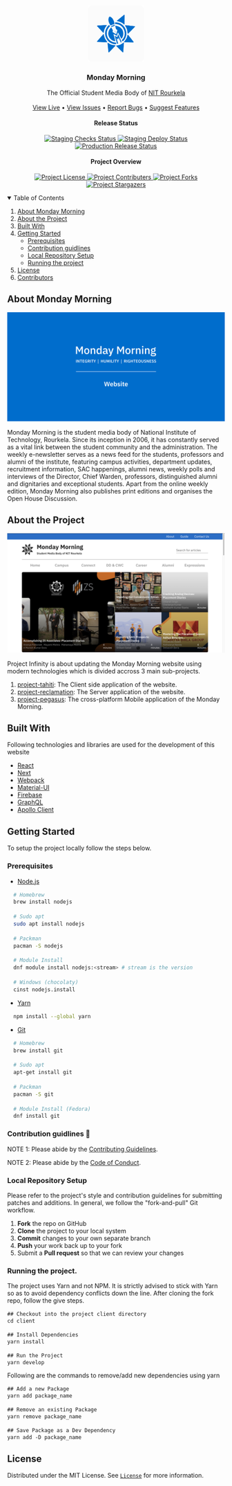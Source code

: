 <p align="center">
  <a href="https://github.com/Monday-Morning/project-tahiti">
    <img src="repoImages/logo.png" alt="Monday Morning Logo" width="130">
  </a>

  <h3 align="center">Monday Morning</h3>

  <p align="center">
    The Official Student Media Body of <a href="https://nitrkl.ac.in">NIT Rourkela</a>
    <br />
    <br />
		<a href="https://mondaymorning.nitrkl.ac.in">View Live</a>
    •
    <a href="https://github.com/Monday-Morning/project-tahiti/issues">View Issues</a>
    •
    <a href="https://github.com/Monday-Morning/project-tahiti/issues/new?assignees=&labels=bug&template=bug_report.md&title=bug%3A+">Report Bugs</a>
    •
    <a href="https://github.com/Monday-Morning/project-tahiti/issues/new?assignees=&labels=enhancement&template=feature_request.md&title=enhancement%3A+">Suggest Features</a>
  </p>
</p>

<p align="center">
	<h4 align="center">Release Status</h4>

  <p align="center">
		<a href="https://github.com/Monday-Morning/project-tahiti/actions/workflows/staging.yml">
			<img src="https://github.com/Monday-Morning/project-tahiti/actions/workflows/staging.yml/badge.svg" alt="Staging Checks Status">
		</a>
		<a href="https://project-tahiti-staging.herokuapp.com">
			<img src="https://heroku-badge.herokuapp.com/?app=project-tahiti-staging" alt="Staging Deploy Status">
		</a>
		<a href="https://github.com/Monday-Morning/project-tahiti/actions/workflows/production.yml">
			<img src="https://github.com/Monday-Morning/project-tahiti/actions/workflows/production.yml/badge.svg" alt="Production Release Status">
		</a>
	</p>
</p>

<p align="center">
	<h4 align="center">Project Overview</h4>

  <p align="center">
			<a href="https://github.com/Monday-Morning/project-tahiti/blob/main/LICENSE">
    		<img src="https://img.shields.io/github/license/Monday-Morning/project-tahiti?style=plastic" alt="Project License">
    	</a>
			<a href="https://github.com/Monday-Morning/project-tahiti/graphs/contributors">
    		<img src="https://img.shields.io/github/contributors/Monday-Morning/project-tahiti?style=plastic" alt="Project Contributers">
    	</a>
			<a href="https://github.com/Monday-Morning/project-tahiti/network/members">
    		<img src="https://img.shields.io/github/forks/Monday-Morning/project-tahiti?style=plastic" alt="Project Forks">
    	</a>
			<a href="https://github.com/Monday-Morning/project-tahiti/stargazers">
    		<img src="https://img.shields.io/github/stars/Monday-Morning/project-tahiti?style=plastic" alt="Project Stargazers">
    	</a>
	</p>

</p>

<!-- TABLE OF CONTENTS -->
<details open="open">
  <summary>Table of Contents</summary>
  <ol>
    <li><a href="#about-monday-morning">About Monday Morning</a></li>
    <li><a href="#about-the-project">About the Project</a></li>
    <li><a href="#built-with">Built With</a></li>
    <li>
      <a href="#getting-started">Getting Started</a>
      <ul>
        <li><a href="#prerequisites">Prerequisites</a></li>
        <li><a href="#contribution-guidlines">Contribution guidlines</a></li>
        <li><a href="#local-repository-setup">Local Repository Setup</a></li>
        <li><a href="#running-the-project">Running the project</a></li>
      </ul>
    </li>
    <li><a href="#license">License</a></li>
    <li><a href="#contributors">Contributors</a></li>
  </ol>
</details>

## About Monday Morning

[![Monday Morning][repo-cover]](https://mondaymonrning.nitrkl.ac.in)

Monday Morning is the student media body of National Institute of Technology, Rourkela. Since its inception in 2006, it has constantly served as a vital link between the student community and the administration. The weekly e-newsletter serves as a news feed for the students, professors and alumni of the institute, featuring campus activities, department updates, recruitment information, SAC happenings, alumni news, weekly polls and interviews of the Director, Chief Warden, professors, distinguished alumni and dignitaries and exceptional students. Apart from the online weekly edition, Monday Morning also publishes print editions and organises the Open House Discussion.

## About the Project

[![Monday Morning Home Screen][home-screen]](https://mondaymonrning.nitrkl.ac.in)

Project Infinity is about updating the Monday Morning website using modern technologies which is divided accross 3 main sub-projects.

1. [project-tahiti](https://github.com/Monday-Morning/project-tahiti): The Client side application of the website.
1. [project-reclamation](https://github.com/Monday-Morning/project-reclamation): The Server application of the website.
1. [project-pegasus](https://github.com/Monday-Morning/project-pegasus): The cross-platform Mobile application of the Monday Morning.

## Built With

Following technologies and libraries are used for the development of this website

- [React](https://reactjs.org/)
- [Next](https://nextjs.org/)
- [Webpack](https://webpack.js.org/)
- [Material-UI](https://material-ui.com/)
- [Firebase](https://firebase.google.com/)
- [GraphQL](https://graphql.org/)
- [Apollo Client](https://www.apollographql.com/docs/react/)

## Getting Started

To setup the project locally follow the steps below.

### Prerequisites

- [Node.js](https://nodejs.org/en/download/)

```sh
  # Homebrew
  brew install nodejs

  # Sudo apt
  sudo apt install nodejs

  # Packman
  pacman -S nodejs

  # Module Install
  dnf module install nodejs:<stream> # stream is the version

  # Windows (chocolaty)
  cinst nodejs.install

```

- [Yarn](https://classic.yarnpkg.com/en/docs/install/)

```sh
  npm install --global yarn
```

- [Git](https://git-scm.com/downloads)

```sh
  # Homebrew
  brew install git

  # Sudo apt
  apt-get install git

  # Packman
  pacman -S git

  # Module Install (Fedora)
  dnf install git

```

### Contribution guidlines 🎃

NOTE 1: Please abide by the [Contributing Guidelines](https://github.com/Monday-Morning/project-tahiti/blob/master/CONTRIBUTING.md).

NOTE 2: Please abide by the [Code of Conduct](https://github.com/Monday-Morning/project-tahiti/blob/master/CODE_OF_CONDUCT.md).

### Local Repository Setup

Please refer to the project's style and contribution guidelines for submitting patches and additions. In general, we follow the "fork-and-pull" Git workflow.

1.  **Fork** the repo on GitHub
2.  **Clone** the project to your local system
3.  **Commit** changes to your own separate branch
4.  **Push** your work back up to your fork
5.  Submit a **Pull request** so that we can review your changes

### Running the project.

The project uses Yarn and not NPM. It is strictly advised to stick with Yarn so as to avoid dependency conflicts down the line. After cloning the fork repo, follow the give steps.

```
## Checkout into the project client directory
cd client

## Install Dependencies
yarn install

## Run the Project
yarn develop

```

Following are the commands to remove/add new dependencies using yarn

```
## Add a new Package
yarn add package_name

## Remove an existing Package
yarn remove package_name

## Save Package as a Dev Dependency
yarn add -D package_name
```

## License

Distributed under the MIT License. See [`License`](license-url) for more information.

<!-- MARKDOWN LINKS & IMAGES -->
<!-- https://www.markdownguide.org/basic-syntax/#reference-style-links -->

[contributors-shield]: https://img.shields.io/github/contributors/Monday-Morning/project-tahiti?style=for-the-badge
[contributors-url]: https://github.com/Monday-Morning/project-tahiti/graphs/contributors
[forks-shield]: https://img.shields.io/github/forks/Monday-Morning/project-tahiti?style=for-the-badge
[forks-url]: https://github.com/Monday-Morning/project-tahiti/network/members
[stars-shield]: https://img.shields.io/github/stars/Monday-Morning/project-tahiti?style=for-the-badge
[stars-url]: https://github.com/Monday-Morning/project-tahiti/stargazers
[issues-shield]: https://img.shields.io/github/issues/Monday-Morning/project-tahiti?style=for-the-badge
[issues-url]: https://github.com/Monday-Morning/project-tahiti/issues
[license-shield]: https://img.shields.io/github/license/Monday-Morning/project-tahiti?style=for-the-badge
[license-url]: https://github.com/Monday-Morning/project-tahiti/blob/main/LICENSE.txt
[home-screen]: repoImages/homeScreen.png
[repo-cover]: repoImages/cover.png
[repo-logo]: repoImages/logo.png
